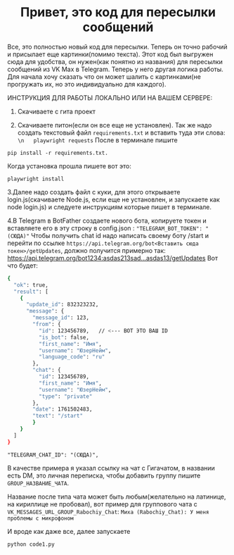 <h1 align="center">Привет, это код для пересылки сообщений</h1>
Все, это полностью новый код для пересылки. Теперь он точно рабочий и присылает еще картинки(помимо текста).
Этот код был выгружен сюда для удобства, он нужен(как понятно из названия) для пересылки сообщений из VK Max в Telegram. Теперь у него другая логика работы.
Для начала хочу сказать что он может шалить с картинками(не прогружать их, но это индивидуально для каждого).

ИНСТРУКЦИЯ ДЛЯ РАБОТЫ ЛОКАЛЬНО ИЛИ НА ВАШЕМ СЕРВЕРЕ:
1. Скачиваете с гита проект
   
2. Скачиваете питон(если он все еще не установлен). Так же надо создать текстовый файл `requirements.txt` и вставить туда эти слова:
`
\n   playwright
   requests
`
После в терминале пишите

```pip install -r requirements.txt.```

Когда установка прошла пишете вот это:  

```
playwright install
```

3.Далее надо создать файл с куки, для этого открываете login.js(скачиваете Node.js, если еще не установлен, и запускаете как node login.js) и следуете инструкциям которые пишет в терминале.

4.В Telegram в BotFather создаете нового бота, копируете токен и вставляете его в эту строку в config.json :
`
"TELEGRAM_BOT_TOKEN": "(СЮДА)"
`
Чтобы получить chat id надо написать своему боту /start и перейти по ссылке `https://api.telegram.org/bot<Вставить сюда токен>/getUpdates`, должно получится примерно так: https://api.telegram.org/bot1234:asdas213sad...asdas13/getUpdates
Вот что будет:
```bash
{
  "ok": true,
  "result": [
    {
      "update_id": 832323232,
      "message": {
        "message_id": 123,
        "from": {
          "id": 123456789,   // <--- ВОТ ЭТО ВАШ ID
          "is_bot": false,
          "first_name": "Имя",
          "username": "ЮзерНейм",
          "language_code": "ru"
        },
        "chat": {
          "id": 123456789,
          "first_name": "Имя",
          "username": "ЮзерНейм",
          "type": "private"
        },
        "date": 1761502483,
        "text": "/start"
        }
    }
  ]
}
```

`"TELEGRAM_CHAT_ID": "(СЮДА)",`

В качестве примера я указал ссылку на чат с Гигачатом, в названии есть DM, это личная переписка, чтобы добавить группу пишите `GROUP_НАЗВАНИЕ_ЧАТА`.

Название после типа чата может быть любым(желательно на латинице, на кириллице не пробовал), вот пример для группового чата c `VK_MESSAGES_URL_GROUP_Rabochiy_Chat`:
`
Миха (Rabochiy_Chat):
У меня проблемы с микрофоном
`

И вроде как даже все, далее запускаете
```Python
python code1.py
```
